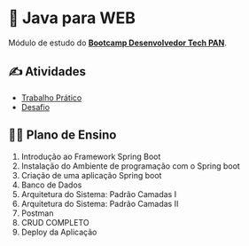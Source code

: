 # 🍃 Java para WEB

Módulo de estudo do [**Bootcamp Desenvolvedor Tech PAN**](../../../).

## ✍️ Atividades

- [Trabalho Prático](trabalho-pratico/)
- [Desafio](desafio/)

## 👨‍🏫 Plano de Ensino

1. Introdução ao Framework Spring Boot
1. Instalação do Ambiente de programação com o Spring boot
1.  Criação de uma aplicação Spring boot
1. Banco de Dados
1. Arquitetura do Sistema: Padrão Camadas I
1. Arquitetura do Sistema: Padrão Camadas II
1. Postman
1. CRUD COMPLETO
1. Deploy da Aplicação